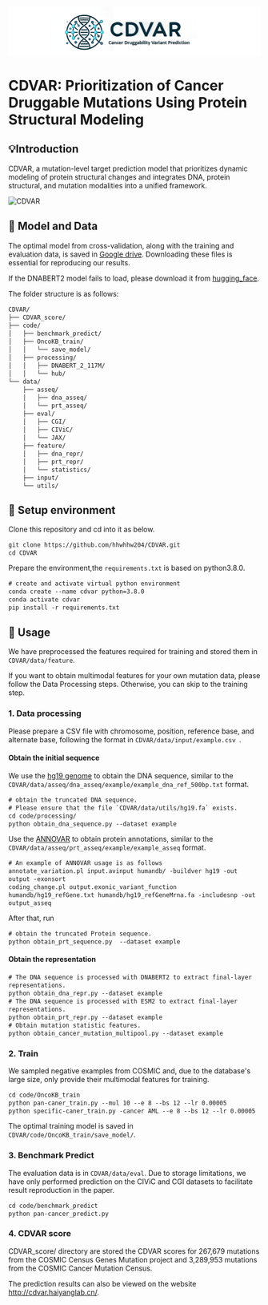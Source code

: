 ![logo](logo.png)
# CDVAR: Prioritization of Cancer Druggable Mutations Using Protein Structural Modeling

## :bulb:Introduction

CDVAR, a mutation-level target prediction model that prioritizes dynamic modeling of protein structural changes and integrates DNA, protein structural, and mutation modalities into a unified framework. 

![CDVAR](CDVAR.png)

## :bookmark_tabs: Model and Data

The optimal model from cross-validation, along with the training and evaluation data, is saved in [Google drive](https://drive.google.com/drive/folders/1pK3Eey6F1t6uTw9JdQeHsNqMtF1486aq?usp=sharing). Downloading these files is essential for reproducing our results.

If the DNABERT2 model fails to load, please download it from [hugging_face](https://huggingface.co/zhihan1996/DNABERT-2-117M/tree/main). 

The folder structure is as follows:

```
CDVAR/
├── CDVAR_score/
├── code/
│   ├── benchmark_predict/
│   ├── OncoKB_train/
│   │   └── save_model/
│   ├── processing/
│   │   ├── DNABERT_2_117M/
│   │   └── hub/
└── data/
    ├── asseq/
    │   ├── dna_asseq/
    │   └── prt_asseq/
    ├── eval/
    │   ├── CGI/
    │   ├── CIViC/
    │   └── JAX/
    ├── feature/
    │   ├── dna_repr/
    │   ├── prt_repr/
    │   └── statistics/
    ├── input/
    └── utils/
```



## :wrench: Setup environment

Clone this repository and cd into it as below.

```
git clone https://github.com/hhwhhw204/CDVAR.git
cd CDVAR
```

Prepare the environment,the `requirements.txt` is based on python3.8.0.

```
# create and activate virtual python environment
conda create --name cdvar python=3.8.0
conda activate cdvar
pip install -r requirements.txt
```

## 🧬 Usage

We have preprocessed the features required for training and stored them in `CDVAR/data/feature`. 

If you want to obtain multimodal features for your own mutation data, please follow the Data Processing steps. Otherwise, you can skip to the training step.

### 1. Data processing

Please prepare a CSV file with chromosome, position, reference base, and alternate base, following the format in  `CDVAR/data/input/example.csv `.

#### Obtain the initial sequence

We use the [hg19 genome](https://hgdownload.cse.ucsc.edu/goldenpath/hg19/bigZips/hg19.fa.gz) to obtain the DNA sequence, similar to the `CDVAR/data/asseq/dna_asseq/example/example_dna_ref_500bp.txt` format. 

```
# obtain the truncated DNA sequence.
# Please ensure that the file `CDVAR/data/utils/hg19.fa` exists.
cd code/processing/
python obtain_dna_sequence.py --dataset example
```

Use the [ANNOVAR](http://www.openbioinformatics.org/annovar/download/0wgxR2rIVP/annovar.latest.tar.gz)  to obtain protein annotations, similar to the `CDVAR/data/asseq/prt_asseq/example/example_asseq` format. 

```
# An example of ANNOVAR usage is as follows
annotate_variation.pl input.avinput humandb/ -buildver hg19 -out output -exonsort
coding_change.pl output.exonic_variant_function humandb/hg19_refGene.txt humandb/hg19_refGeneMrna.fa -includesnp -out output_asseq
```

After that, run 

```
# obtain the truncated Protein sequence.
python obtain_prt_sequence.py  --dataset example
```

#### Obtain the representation

```
# The DNA sequence is processed with DNABERT2 to extract final-layer representations.
python obtain_dna_repr.py --dataset example
# The DNA sequence is processed with ESM2 to extract final-layer representations.
python obtain_prt_repr.py --dataset example
# Obtain mutation statistic features.
python obtain_cancer_mutation_multipool.py --dataset example
```

### 2. Train

We sampled negative examples from COSMIC and, due to the database's large size, only provide their multimodal features for training.

```
cd code/OncoKB_train
python pan-caner_train.py --mul 10 --e 8 --bs 12 --lr 0.00005
python specific-caner_train.py -cancer AML --e 8 --bs 12 --lr 0.00005
```

The optimal training model is saved in `CDVAR/code/OncoKB_train/save_model/`.

### 3. Benchmark Predict

The evaluation data is in `CDVAR/data/eval`. Due to storage limitations, we have only performed prediction on the CIViC and CGI datasets to facilitate result reproduction in the paper.

```
cd code/benchmark_predict
python pan-cancer_predict.py
```

### 4. CDVAR score
CDVAR_score/ directory are stored the CDVAR scores for 267,679 mutations from the COSMIC Census Genes Mutation project and 3,289,953 mutations from the COSMIC Cancer Mutation Census. 

The prediction results can also be viewed on the website http://cdvar.haiyanglab.cn/.

